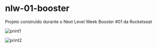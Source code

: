 # nlw-01-booster
Projeto construído durante o Next Level Week Booster #01 da Rocketseat

![print1](https://user-images.githubusercontent.com/59126841/87056482-15be9980-c1dc-11ea-85ba-11141d44a115.png)

![print2](https://user-images.githubusercontent.com/59126841/87056488-1820f380-c1dc-11ea-91fa-422df4742ca7.png)
